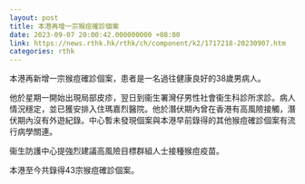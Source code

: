 ```yaml
---
layout: post
title: 本港再增一宗猴痘確診個案
date: 2023-09-07 20:00:42.000000000 +08:00
link: https://news.rthk.hk/rthk/ch/component/k2/1717218-20230907.htm
categories: rthk
---
```


本港再新增一宗猴痘確診個案，患者是一名過往健康良好的38歲男病人。

他於星期一開始出現局部皮疹，翌日到衞生署灣仔男性社會衞生科診所求診。病人情況穩定，並已獲安排入住瑪嘉烈醫院。他於潛伏期內曾在香港有高風險接觸，潛伏期內沒有外遊紀錄。中心暫未發現個案與本港早前錄得的其他猴痘確診個案有流行病學關連。

衞生防護中心提強烈建議高風險目標群組人士接種猴痘疫苗。

本港至今共錄得43宗猴痘確診個案。
